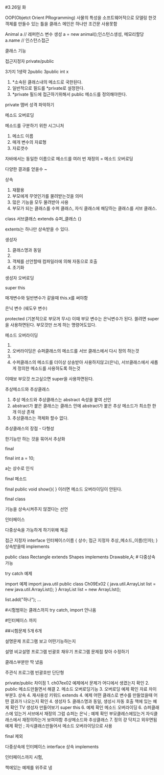 #3.26일 화

 OOP(Objetct Orient PRogramming)
사물의 특성을 소프트웨어적으로 모델링 한것
객체를 만들수 있는 틀을 클래스
메인은 하나만
조건문 사용못함

Animal a // 레퍼런스 변수 생성
a = new animal();인스턴스생성, 메모리할당
 a.name // 인스턴스접근

클래스 기능

접근지정자
private/public

3가지 1생략 2public 3public int x 
1. *소속된 클래스내의 메소드로 국한된다.
2. 일반적으로 필드를 *private로 설정한다.
3. *private 필드에 접근하기위해서  public 메소드를 정의해야한다.


private 맴버 성격 파악하기

메소드 오버로딩

메소드를 구분하기 위한 시그니처
1. 메소드 이름
2. 매개 변수의 자료형
3. 자료갯수

자바에서는 동일한 이름으로 메소드를 여러 번 재정의 = 메소드 오버로딩

다양한 결과를 얻을수 ~

상속

1. 재활용
2. 부모에게 무엇인가를 물려받는것을 의미
3. 많은 기능을 모두 물려받아 사용
4. 부모가 되는 클래스를 수퍼 클래스, 자식 클래스에 해당하는 클래스를 서브 클래스.

class 서브클래스 extends 슈퍼_클래스 {}

extents는 하나만 상속받을 수 있다.

생성자 

1. 클래스명과 동일
2. 
3. 객체를 선언할때 컴파일러에 의해 자동으로 호출
4. 초기화

생성자 오버로딩

super this

매개변수와 일반변수가 같을때 this.x를 써야함


은닉 변수 (쉐도우 변수)

protected (기본적으로 부모꺼 무시)
이때 부모 변수는 은닉변수가 된다.
쓸려면 super을 사용하면된다. 부모것만 쓰게 하는 명령어도있다.

메소드 오버라이딩

1. 
2. 오버라이딩은 슈퍼클래스의 메소드를 서브 클래스에서 다시 정의 하는것
3.
4. 수퍼클래스의 메소드를 더이상 상송받아 사용하지않고(은닉), 서브클래스에서 새롭게 정의한 메소드를 사용하도록 하는것

이때보 부모것 쓰고싶으면 super을 사용하면된다.

추상메소드와 추상클래스

1. 추상 메소드와 추상클래스는 abstract 속성을 붙여 선언
2. abstract가 붙은 클래스는 클래스 안에 abstract가 붙은 추상 메소드가 최소한 한개 이상 존재
3. 추상클래스는 객체화 할수 없다.

추상클래스의 장점 - 다형성

한기능만 하는 것을 묶어서 추상화


final

final int a = 10;

a는 상수로 인식


final 메소드

final public void show(){
}
이러면 메소드 오버라이딩이 안된다.


final class

기능을 상속시켜주지 않겠다는 선언


인터페이스

다중상속을 가능하게 하기위해 제공

접근 지정자 interface 인터페이스이름 {
    상수;
    접근 지정자 추상_메소드_이름(인자);
}
상속받을때 implements

public class Rectangle extends Shapes implements Drawable,A; # 다중상속 가능


try catch 예제


import 예제
import java.util
public class Ch09Ex02 {
    java.util.ArrayList list = new java.util.ArrayList();
}
ArrayList list = new ArrayLIst();

list.add("하나"); ...


#시험범위는 클래스까지 try catch, import 안나옴

#인터페이스 까지

##시험문제 5개 6개

설명문제 프로그램 보고 어떤기능하는지

설명
비교설명
프로그램 빈괄호 채우기
프로그램 문제점 찾아 수정하기

클래스부분만 딱 냈음

주관식 프로그램 빈괄호만 단단형

private/public 차이점 1.
ch07ex02 예제에서 문제가 어디에서 생겼는지 확인 2.
public 메소드만들면서 해결 2.
메소드 오버로딩기능 3.
오버로딩 예제 확인 자료 차이부분3.
상속 4. 재사용성
키워드 extends 4.
예제 어떤 클래스로 변수를 만들었을때 어떤 결과가 나오는지 확인 4.
생성자 5. 클래스명과 동일, 생성시 자동 호출 책에 있는 예제 확인
TV 생성자 만들어보기
super this 6. 예제 확인
메소드 오버라이딩 6. 슈퍼클래스에 있는거 서브에서 재정의 그럼 슈퍼는 은닉 ; 예제 확인
부모클레스에있는거 자식클래스에서 재정의하는거 보여야함
추상메소드와 추상클래스 7. 정의 걍 닥치고 외우면됨 예제 확인 ; 자식클래스만들어서 메소드 오버라이딩으로 사용

final 제외

다중상속에 인터페이스 interface 상속 implements

인터페이스까지 시험,

책에있는 예제를 위주로 냄